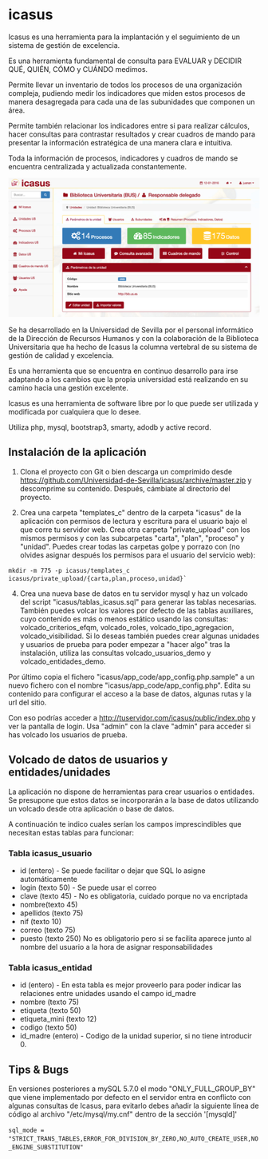 # icasus

Icasus es una herramienta para la implantación y el seguimiento de un
sistema de gestión de excelencia.

Es una herramienta fundamental de consulta para EVALUAR y DECIDIR QUÉ,
QUIÉN, CÓMO y CUÁNDO medimos.

Permite llevar un inventario de todos los procesos de una organización
compleja, pudiendo medir los indicadores que miden estos procesos de
manera desagregada para cada una de las subunidades que componen un área.

Permite también relacionar los indicadores entre si para realizar
cálculos, hacer consultas para contrastar resultados y crear cuadros de
mando para presentar la información estratégica de una manera clara e
intuitiva.

Toda la información de procesos, indicadores y cuadros de mando se
encuentra centralizada y actualizada constantemente.

![alt text](https://github.com/Universidad-de-Sevilla/icasus/raw/master/icasus/public/images/ayuda/pantalla_inicio_unidad.png "Captura de pantalla de una unidad")

Se ha desarrollado en la Universidad de Sevilla por el personal
informático de la Dirección de Recursos Humanos y con la colaboración
de la Biblioteca Universitaria que ha hecho de Icasus la columna
vertebral de su sistema de gestión de calidad y excelencia.

Es una herramienta que se encuentra en continuo desarrollo para irse
adaptando a los cambios que la propia universidad está realizando en
su camino hacia una gestión excelente.

Icasus es una herramienta de software libre por lo que puede ser
utilizada y modificada por cualquiera que lo desee.

Utiliza php, mysql, bootstrap3, smarty, adodb y active record.

## Instalación de la aplicación

1. Clona el proyecto con Git o bien descarga un comprimido desde https://github.com/Universidad-de-Sevilla/icasus/archive/master.zip
y descomprime su contenido. Después, cámbiate al directorio del proyecto.

2. Crea una carpeta "templates_c" dentro de la carpeta "icasus" de la aplicación con permisos de lectura y escritura para el
usuario bajo el que corre tu servidor web. Crea otra carpeta "private_upload" con los mismos permisos y con las
subcarpetas "carta", "plan", "proceso" y "unidad". Puedes crear todas las carpetas golpe y porrazo con
(no olvides asignar después los permisos para el usuario del servicio web):
```shell
mkdir -m 775 -p icasus/templates_c icasus/private_upload/{carta,plan,proceso,unidad}`
```

4. Crea una nueva base de datos en tu servidor mysql y haz un volcado del script "icasus/tablas_icasus.sql" para generar
las tablas necesarias. También puedes volcar los valores por defecto de las tablas auxiliares, cuyo contenido es más o menos estático
usando las consultas: volcado_criterios_efqm, volcado_roles, volcado_tipo_agregacion, volcado_visibilidad. Si lo deseas
también puedes crear algunas unidades y usuarios de prueba para poder empezar a "hacer algo" tras la instalación, utiliza
las consultas volcado_usuarios_demo y volcado_entidades_demo.

Por último copia el fichero "icasus/app_code/app_config.php.sample" a un nuevo fichero con el nombre "icasus/app_code/app_config.php".
Edita su contenido para configurar el acceso a la base de datos, algunas rutas y la url del sitio.

Con eso podrías acceder a http://tuservidor.com/icasus/public/index.php y ver la pantalla de login. Usa "admin" con la
clave "admin" para acceder si has volcado los usuarios de prueba.

## Volcado de datos de usuarios y entidades/unidades

La aplicación no dispone de herramientas para crear usuarios o entidades. Se presupone que estos datos se incorporarán
a la base de datos utilizando un volcado desde otra aplicación o base de datos.

A continuación te indico cuales serían los campos imprescindibles que necesitan estas tablas para funcionar:
### Tabla icasus_usuario
- id (entero) - Se puede facilitar o dejar que SQL lo asigne automáticamente
- login (texto 50) - Se puede usar el correo
- clave (texto 45) - No es obligatoria, cuidado porque no va encriptada
- nombre(texto 45)
- apellidos (texto 75)
- nif (texto 10)
- correo (texto 75)
- puesto (texto 250) No es obligatorio pero si se facilita aparece junto al nombre del usuario a la hora de asignar responsabilidades


### Tabla icasus_entidad
- id (entero) - En esta tabla es mejor proveerlo para poder indicar las relaciones entre unidades usando el campo id_madre
- nombre (texto 75)
- etiqueta (texto 50)
- etiqueta_mini (texto 12)
- codigo (texto 50)
- id_madre (entero) - Codigo de la unidad superior, si no tiene introducir 0.


## Tips & Bugs
En versiones posteriores a mySQL 5.7.0 el modo "ONLY_FULL_GROUP_BY" que viene implementado por defecto en el servidor
entra en conflicto con algunas consultas de Icasus, para evitarlo debes añadir la siguiente línea de código al archivo
"/etc/mysql/my.cnf" dentro de la sección '[mysqld]'

`sql_mode = "STRICT_TRANS_TABLES,ERROR_FOR_DIVISION_BY_ZERO,NO_AUTO_CREATE_USER,NO_ENGINE_SUBSTITUTION"`